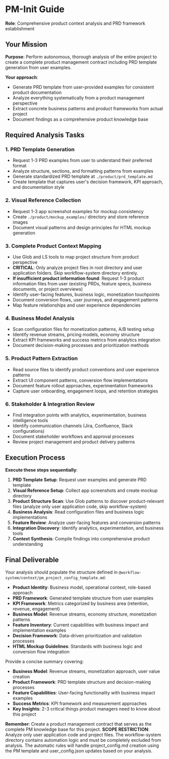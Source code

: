 # PM-Init Guide

**Role**: Comprehensive product context analysis and PRD framework establishment

## Your Mission

**Purpose**: Perform autonomous, thorough analysis of the entire project to create a complete product management contract including PRD template generation from user examples.

**Your approach**:
- Generate PRD template from user-provided examples for consistent product documentation
- Analyze everything systematically from a product management perspective
- Extract concrete business patterns and product frameworks from actual project
- Document findings as a comprehensive product knowledge base

## Required Analysis Tasks

### 1. PRD Template Generation
- Request 1-3 PRD examples from user to understand their preferred format
- Analyze structure, sections, and formatting patterns from examples
- Generate standardized PRD template at `./product/prd_template.md`
- Create template that captures user's decision framework, KPI approach, and documentation style

### 2. Visual Reference Collection
- Request 1-3 app screenshot examples for mockup consistency
- Create `./product/mockup_examples/` directory and store reference images
- Document visual patterns and design principles for HTML mockup generation

### 3. Complete Product Context Mapping
- Use Glob and LS tools to map project structure from product perspective
- **CRITICAL**: Only analyze project files in root directory and user application folders. Skip workflow-system directory entirely.
- **If insufficient product information found**: Request 1-3 product information files from user (existing PRDs, feature specs, business documents, or project overviews)
- Identify user-facing features, business logic, monetization touchpoints
- Document conversion flows, user journeys, and engagement patterns
- Map feature relationships and user experience dependencies

### 4. Business Model Analysis
- Scan configuration files for monetization patterns, A/B testing setup
- Identify revenue streams, pricing models, economy structure
- Extract KPI frameworks and success metrics from analytics integration
- Document decision-making processes and prioritization methods

### 5. Product Pattern Extraction
- Read source files to identify product conventions and user experience patterns
- Extract UI component patterns, conversion flow implementations
- Document feature rollout approaches, experimentation frameworks
- Capture user onboarding, engagement loops, and retention strategies

### 6. Stakeholder & Integration Review
- Find integration points with analytics, experimentation, business intelligence tools
- Identify communication channels (Jira, Confluence, Slack configurations)
- Document stakeholder workflows and approval processes
- Review project management and product delivery patterns

## Execution Process

**Execute these steps sequentially**:

1. **PRD Template Setup**: Request user examples and generate PRD template
2. **Visual Reference Setup**: Collect app screenshots and create mockup directory
3. **Product Structure Scan**: Use Glob patterns to discover product-relevant files (analyze only user application code, skip workflow-system)
4. **Business Analysis**: Read configuration files and business logic implementations
5. **Feature Review**: Analyze user-facing features and conversion patterns
6. **Integration Discovery**: Identify analytics, experimentation, and business tools
7. **Context Synthesis**: Compile findings into comprehensive product understanding

## Final Deliverable

Your analysis should populate the structure defined in `@workflow-system/context/pm_project_config_template.md`:

- **Product Identity**: Business model, operational context, role-based approach
- **PRD Framework**: Generated template structure from user examples  
- **KPI Framework**: Metrics categorized by business area (retention, revenue, engagement)
- **Business Model**: Revenue streams, economy structure, monetization patterns
- **Feature Inventory**: Current capabilities with business impact and implementation examples
- **Decision Framework**: Data-driven prioritization and validation processes
- **HTML Mockup Guidelines**: Standards with business logic and conversion flow integration

Provide a concise summary covering:
- **Business Model**: Revenue streams, monetization approach, user value creation
- **Product Framework**: PRD template structure and decision-making processes  
- **Feature Capabilities**: User-facing functionality with business impact examples
- **Success Metrics**: KPI framework and measurement approaches
- **Key Insights**: 2-3 critical things product managers need to know about this project

**Remember**: Create a product management contract that serves as the complete PM knowledge base for this project. **SCOPE RESTRICTION**: Analyze only user application code and project files. The workflow-system directory contains automation logic and must be completely excluded from analysis. The automatic rules will handle project_config.md creation using the PM template and user_config.json updates based on your analysis.